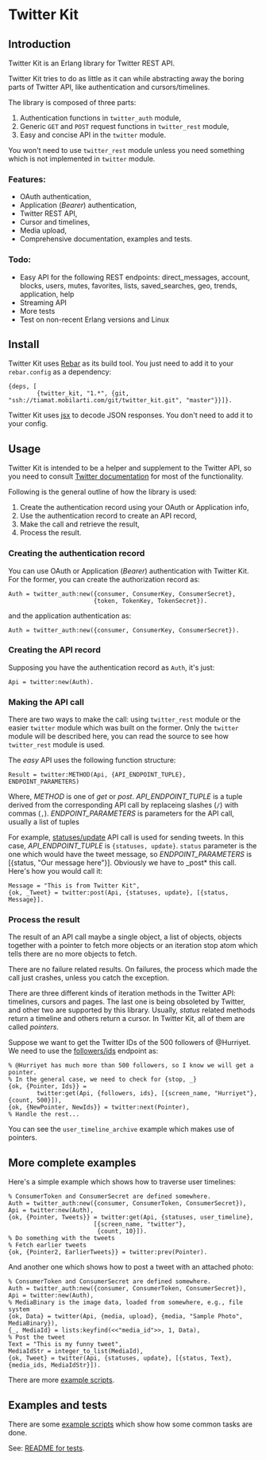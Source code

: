 # Twitter Kit

## Introduction

Twitter Kit is an Erlang library for Twitter REST API.

Twitter Kit tries to do as little as it can while abstracting away the boring parts of Twitter API, like authentication and cursors/timelines.

The library is composed of three parts:

1. Authentication functions in `twitter_auth` module,
2. Generic `GET` and `POST` request functions in `twitter_rest` module,
3. Easy and concise API in the `twitter` module.

You won't need to use `twitter_rest` module unless you need something which is not implemented in `twitter` module.


### Features:

 - OAuth authentication,
 - Application (_Bearer_) authentication,
 - Twitter REST API,
 - Cursor and timelines,
 - Media upload,
 - Comprehensive documentation, examples and tests.

### Todo:

 - Easy API for the following REST endpoints: direct_messages, account, blocks, users, mutes, favorites, lists, saved_searches, geo, trends, application, help
 - Streaming API
 - More tests
 - Test on non-recent Erlang versions and Linux

## Install

Twitter Kit uses [Rebar](https://github.com/rebar/rebar) as its build tool. You just need to add it to your `rebar.config` as a dependency:

    {deps, [
            {twitter_kit, "1.*", {git, "ssh://tiamat.mobilarti.com/git/twitter_kit.git", "master"}}]}.

Twitter Kit uses [jsx](https://github.com/talentdeficit/jsx) to decode JSON responses. You don't need to add it to your config.


## Usage

Twitter Kit is intended to be a helper and supplement to the Twitter API, so you need to consult [Twitter documentation](https://dev.twitter.com/rest/public) for most of the functionality.

Following is the general outline of how the library is used:

1. Create the authentication record using your OAuth or Application info,
2. Use the authentication record to create an API record,
3. Make the call and retrieve the result,
4. Process the result.


### Creating the authentication record

You can use OAuth or Application (_Bearer_) authentication with Twitter Kit. For the former, you can create the authorization record as:

    Auth = twitter_auth:new({consumer, ConsumerKey, ConsumerSecret},
                            {token, TokenKey, TokenSecret}).

and the application authentication as:

    Auth = twitter_auth:new({consumer, ConsumerKey, ConsumerSecret}).


### Creating the API record

Supposing you have the authentication record as `Auth`, it's just:

    Api = twitter:new(Auth).

### Making the API call

There are two ways to make the call: using `twitter_rest` module or the easier `twitter` module which was built on the former. Only the `twitter` module will be described here, you can read the source to see how `twitter_rest` module is used.

The _easy_ API uses the following function structure:

    Result = twitter:METHOD(Api, {API_ENDPOINT_TUPLE}, ENDPOINT_PARAMETERS)

Where, *METHOD* is one of *get* or *post*. *API_ENDPOINT_TUPLE* is a tuple derived from the corresponding API call by replaceing slashes (`/`) with commas (`,`). *ENDPOINT_PARAMETERS* is parameters for the API call, usually a list of tuples

For example, [statuses/update](https://dev.twitter.com/rest/reference/post/statuses/update) API call is used for sending tweets. In this case, *API_ENDPOINT_TUPLE* is `{statuses, update}`. `status` parameter is the one which would have the tweet message, so *ENDPOINT_PARAMETERS*  is [{status, "Our message here"}]. Obviously we have to _post* this call. Here's how you would call it:

    Message = "This is from Twitter Kit",
    {ok, _Tweet} = twitter:post(Api, {statuses, update}, [{status, Message}].

### Process the result

The result of an API call maybe a single object, a list of objects, objects together with a pointer to fetch more objects or an iteration stop atom which tells there are no more objects to fetch.

There are no failure related results. On failures, the process which made the call just crashes, unless you catch the exception.

There are three different kinds of iteration methods in the Twitter API: timelines, cursors and pages. The last one is being obsoleted by Twitter, and other two are supported by this library. Usually, _status_ related methods return a timeline and others return a cursor. In Twitter Kit, all of them are called _pointers_.

Suppose we want to get the Twitter IDs of the 500 followers of @Hurriyet. We need to use the [followers/ids](https://dev.twitter.com/rest/reference/get/followers/ids) endpoint as:

    % @Hurriyet has much more than 500 followers, so I know we will get a pointer.
    % In the general case, we need to check for {stop, _}
    {ok, {Pointer, Ids}} =
            twitter:get(Api, {followers, ids}, [{screen_name, "Hurriyet"}, {count, 500}]),
    {ok, {NewPointer, NewIds}} = twitter:next(Pointer),
    % Handle the rest...

You can see the `user_timeline_archive` example which makes use of pointers.


## More complete examples

Here's a simple example which shows how to traverse user timelines:

    % ConsumerToken and ConsumerSecret are defined somewhere.
    Auth = twitter_auth:new({consumer, ConsumerToken, ConsumerSecret}),
    Api = twitter:new(Auth),
    {ok, {Pointer, Tweets}} = twitter:get(Api, {statuses, user_timeline},
                            [{screen_name, "twitter"},
                             {count, 10}]).
    % Do something with the tweets
    % Fetch earlier tweets
    {ok, {Pointer2, EarlierTweets}} = twitter:prev(Pointer).

And another one which shows how to post a tweet with an attached photo:

    % ConsumerToken and ConsumerSecret are defined somewhere.
    Auth = twitter_auth:new({consumer, ConsumerToken, ConsumerSecret}),
    Api = twitter:new(Auth),
    % MediaBinary is the image data, loaded from somewhere, e.g., file system
    {ok, Data} = twitter(Api, {media, upload}, {media, "Sample Photo", MediaBinary}),
    {_, MediaId} = lists:keyfind(<<"media_id">>, 1, Data),
    % Post the tweet
    Text = "This is my funny tweet",
    MediaIdStr = integer_to_list(MediaId),
    {ok, Tweet} = twitter(Api, {statuses, update}, [{status, Text}, {media_ids, MediaIdStr}]).

There are more [example scripts](examples/).

## Examples and tests

There are some [example scripts](examples/) which show how some common tasks are done.

See: [README for tests](test/README.md).

